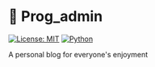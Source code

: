 # 🚀 Prog_admin

[![License: MIT](https://img.shields.io/badge/License-MIT-yellow.svg)](https://opensource.org/licenses/MIT)
[![Python](https://user-images.githubusercontent.com/20955511/173367770-d3a7384e-bf84-4ee1-8257-4e4a550db42c.png)](https://www.python.org/)

A personal blog for everyone's enjoyment
